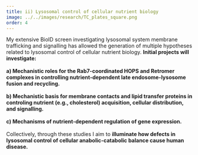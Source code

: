 ```yaml
---
title: ii) Lysosomal control of cellular nutrient biology
image: ../../images/research/TC_plates_square.png
order: 4
---
```

My extensive BioID screen investigating lysosomal system membrane trafficking and signalling has allowed the generation of multiple hypotheses related to lysosomal control of cellular nutrient biology. **Initial projects will investigate:**\
\
**a) Mechanistic roles for the Rab7-coordinated HOPS and Retromer complexes in controlling nutrient-dependent late endosome-lysosome fusion and recycling.**\
\
**b) Mechanistic basis for membrane contacts and lipid transfer proteins in controling nutrient (e.g., cholesterol) acquisition, cellular distribution, and signalling.**\
\
**c) Mechanisms of nutrient-dependent regulation of gene expression.**\
\
Collectively, through these studies I aim to **illuminate how defects in lysosomal control of cellular anabolic-catabolic balance cause human disease.**